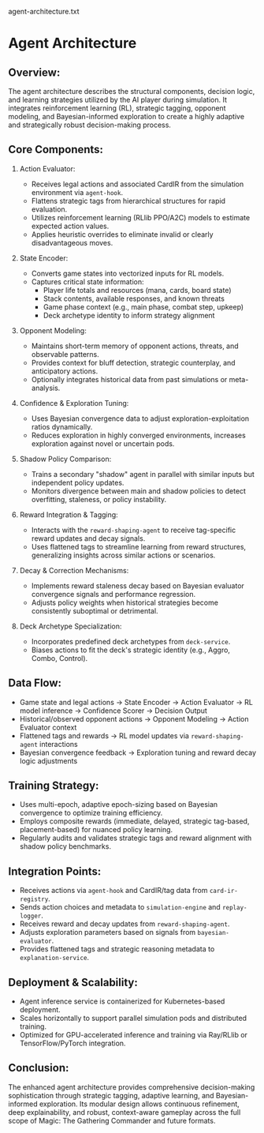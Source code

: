 agent-architecture.txt

Agent Architecture
==================

Overview:
---------
The agent architecture describes the structural components, decision logic, and learning strategies utilized by the AI player during simulation. It integrates reinforcement learning (RL), strategic tagging, opponent modeling, and Bayesian-informed exploration to create a highly adaptive and strategically robust decision-making process.

Core Components:
----------------

1. Action Evaluator:
   - Receives legal actions and associated CardIR from the simulation environment via `agent-hook`.
   - Flattens strategic tags from hierarchical structures for rapid evaluation.
   - Utilizes reinforcement learning (RLlib PPO/A2C) models to estimate expected action values.
   - Applies heuristic overrides to eliminate invalid or clearly disadvantageous moves.

2. State Encoder:
   - Converts game states into vectorized inputs for RL models.
   - Captures critical state information:
     - Player life totals and resources (mana, cards, board state)
     - Stack contents, available responses, and known threats
     - Game phase context (e.g., main phase, combat step, upkeep)
     - Deck archetype identity to inform strategy alignment

3. Opponent Modeling:
   - Maintains short-term memory of opponent actions, threats, and observable patterns.
   - Provides context for bluff detection, strategic counterplay, and anticipatory actions.
   - Optionally integrates historical data from past simulations or meta-analysis.

4. Confidence & Exploration Tuning:
   - Uses Bayesian convergence data to adjust exploration-exploitation ratios dynamically.
   - Reduces exploration in highly converged environments, increases exploration against novel or uncertain pods.

5. Shadow Policy Comparison:
   - Trains a secondary "shadow" agent in parallel with similar inputs but independent policy updates.
   - Monitors divergence between main and shadow policies to detect overfitting, staleness, or policy instability.

6. Reward Integration & Tagging:
   - Interacts with the `reward-shaping-agent` to receive tag-specific reward updates and decay signals.
   - Uses flattened tags to streamline learning from reward structures, generalizing insights across similar actions or scenarios.

7. Decay & Correction Mechanisms:
   - Implements reward staleness decay based on Bayesian evaluator convergence signals and performance regression.
   - Adjusts policy weights when historical strategies become consistently suboptimal or detrimental.

8. Deck Archetype Specialization:
   - Incorporates predefined deck archetypes from `deck-service`.
   - Biases actions to fit the deck's strategic identity (e.g., Aggro, Combo, Control).

Data Flow:
----------
- Game state and legal actions → State Encoder → Action Evaluator → RL model inference → Confidence Scorer → Decision Output
- Historical/observed opponent actions → Opponent Modeling → Action Evaluator context
- Flattened tags and rewards → RL model updates via `reward-shaping-agent` interactions
- Bayesian convergence feedback → Exploration tuning and reward decay logic adjustments

Training Strategy:
------------------
- Uses multi-epoch, adaptive epoch-sizing based on Bayesian convergence to optimize training efficiency.
- Employs composite rewards (immediate, delayed, strategic tag-based, placement-based) for nuanced policy learning.
- Regularly audits and validates strategic tags and reward alignment with shadow policy benchmarks.

Integration Points:
-------------------
- Receives actions via `agent-hook` and CardIR/tag data from `card-ir-registry`.
- Sends action choices and metadata to `simulation-engine` and `replay-logger`.
- Receives reward and decay updates from `reward-shaping-agent`.
- Adjusts exploration parameters based on signals from `bayesian-evaluator`.
- Provides flattened tags and strategic reasoning metadata to `explanation-service`.

Deployment & Scalability:
-------------------------
- Agent inference service is containerized for Kubernetes-based deployment.
- Scales horizontally to support parallel simulation pods and distributed training.
- Optimized for GPU-accelerated inference and training via Ray/RLlib or TensorFlow/PyTorch integration.

Conclusion:
-----------
The enhanced agent architecture provides comprehensive decision-making sophistication through strategic tagging, adaptive learning, and Bayesian-informed exploration. Its modular design allows continuous refinement, deep explainability, and robust, context-aware gameplay across the full scope of Magic: The Gathering Commander and future formats.
